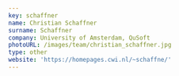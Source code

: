 ```yaml
---
key: schaffner
name: Christian Schaffner
surname: Schaffner
company: University of Amsterdam, QuSoft
photoURL: /images/team/christian_schaffner.jpg
type: other
website: 'https://homepages.cwi.nl/~schaffne/'
---
```

